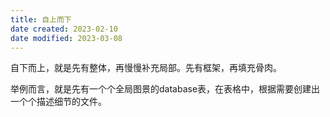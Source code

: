 ```yaml
---
title: 自上而下
date created: 2023-02-10
date modified: 2023-03-08
---
```


自下而上，就是先有整体，再慢慢补充局部。先有框架，再填充骨肉。

举例而言，就是先有一个个全局图景的database表，在表格中，根据需要创建出一个个描述细节的文件。
